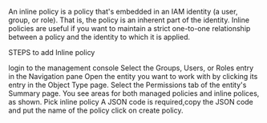 An inline policy is a policy that's embedded in an IAM identity (a user, group, or role). That is, the policy is an inherent part of the identity.
Inline policies are useful if you want to maintain a strict one-to-one relationship between a policy and the identity to which it is applied.

STEPS to add Inline policy

login to the management console
Select the Groups, Users, or Roles entry in the Navigation pane
Open the entity you want to work with by clicking its entry in the Object Type page.
Select the Permissions tab of the entity's Summary page. You see areas for both managed policies and inline polices, as shown.
Pick inline policy
A JSON code is required,copy the JSON code and put the name of the policy
click on create policy.
